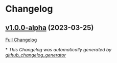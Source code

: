 # Changelog

## [v1.0.0-alpha](https://github.com/devlooped/PackageReferenceCleaner/tree/v1.0.0-alpha) (2023-03-25)

[Full Changelog](https://github.com/devlooped/PackageReferenceCleaner/compare/f04efd487a3c7d32acb9f5c0ee2dab8b80dd288d...v1.0.0-alpha)



\* *This Changelog was automatically generated by [github_changelog_generator](https://github.com/github-changelog-generator/github-changelog-generator)*
